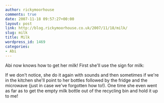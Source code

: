```yaml
---
author: rickymoorhouse
comments: true
date: 2007-11-18 09:57:27+00:00
layout: post
link: http://blog.rickymoorhouse.co.uk/2007/11/18/milk/
slug: milk
title: Milk
wordpress_id: 1469
categories:
- Abi
---
```


Abi now knows how to get her milk! First she'll use the sign for milk:







If we don't notice, she do it again with sounds and then sometimes if we're in the kitchen she'll point to her bottles followed by the fridge and the microwave (just in case we've forgotten how to!). One time she even went as far as to get the empty milk bottle out of the recycling bin and hold it up to me!
